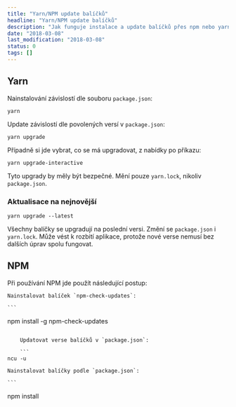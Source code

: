 ```yaml
---
title: "Yarn/NPM update balíčků"
headline: "Yarn/NPM update balíčků"
description: "Jak funguje instalace a update balíčků přes npm nebo yarn."
date: "2018-03-08"
last_modification: "2018-03-08"
status: 0
tags: []
---
```


## Yarn

Nainstalování závislostí dle souboru `package.json`:

```
yarn
```

Update závislostí dle povolených versí v `package.json`:

```
yarn upgrade
```

Případně si jde vybrat, co se má upgradovat, z nabídky po příkazu:

```
yarn upgrade-interactive
```

Tyto upgrady by měly být bezpečné. Mění pouze `yarn.lock`, nikoliv `package.json`.

### Aktualisace na nejnovější

```
yarn upgrade --latest
```

Všechny balíčky se upgradují na poslední versi. Změní se `package.json` i `yarn.lock`. Může vést k rozbití aplikace, protože nové verse nemusí bez dalších úprav spolu fungovat.

## NPM

Při používání NPM jde použít následující postup:

    Nainstalovat balíček `npm-check-updates`:

    ```
npm install -g npm-check-updates
```

    Updatovat verse balíčků v `package.json`:

    ```
ncu -u
```

    Nainstalovat balíčky podle `package.json`:

    ```
npm install
```